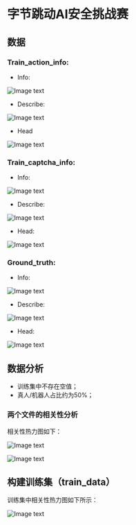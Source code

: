 # 字节跳动AI安全挑战赛
## 数据
### Train_action_info:
- Info:

![Image text](https://github.com/pengchen1019/Algo/blob/master/img/1.png)

- Describe:

![Image text](https://github.com/pengchen1019/Algo/blob/master/img/2.png)

- Head

![Image text](https://github.com/pengchen1019/Algo/blob/master/img/3.png)

### Train_captcha_info:
- Info:

![Image text](https://github.com/pengchen1019/Algo/blob/master/img/4.png)

- Describe:

![Image text](https://github.com/pengchen1019/Algo/blob/master/img/5.png)

- Head:

![Image text](https://github.com/pengchen1019/Algo/blob/master/img/6.png)

### Ground_truth:

- Info:

![Image text](https://github.com/pengchen1019/Algo/blob/master/img/7.png)

- Describe:

![Image text](https://github.com/pengchen1019/Algo/blob/master/img/8.png)

- Head:

![Image text](https://github.com/pengchen1019/Algo/blob/master/img/9.png)

## 数据分析
- 训练集中不存在空值；
- 真人/机器人占比约为50%；

### 两个文件的相关性分析
相关性热力图如下：

![Image text](https://github.com/pengchen1019/Algo/blob/master/img/Train_action%20corr.png)

![Image text](https://github.com/pengchen1019/Algo/blob/master/img/Train_captcha%20corr.png)


## 构建训练集（train_data）
训练集中相关性热力图如下所示：

![Image text](https://github.com/pengchen1019/Algo/blob/master/img/train_data%20corr.png)

